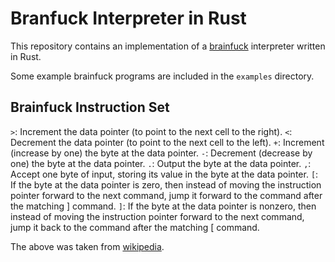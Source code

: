 # Branfuck Interpreter in Rust

This repository contains an implementation of a [brainfuck](https://en.wikipedia.org/wiki/Brainfuck) interpreter written in Rust.

Some example brainfuck programs are included in the `examples` directory.

## Brainfuck Instruction Set

`>`: Increment the data pointer (to point to the next cell to the right).
`<`: Decrement the data pointer (to point to the next cell to the left).
`+`: Increment (increase by one) the byte at the data pointer.
`-`: Decrement (decrease by one) the byte at the data pointer.
`.`: Output the byte at the data pointer.
`,`: Accept one byte of input, storing its value in the byte at the data pointer.
`[`: If the byte at the data pointer is zero, then instead of moving the instruction pointer forward to the next command, jump it forward to the command after the matching ] command.
`]`: If the byte at the data pointer is nonzero, then instead of moving the instruction pointer forward to the next command, jump it back to the command after the matching [ command.

The above was taken from [wikipedia](https://en.wikipedia.org/wiki/Brainfuck).
